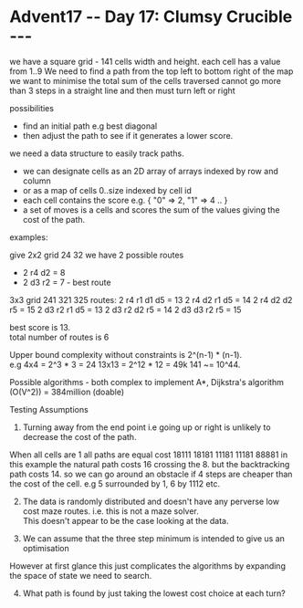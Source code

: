 # Advent17 -- Day 17: Clumsy Crucible ---

we have a square grid - 141 cells width and height. each cell has a value from 1..9
We need to find a path from the top left to bottom right of the map
we want to minimise the total sum of the cells traversed
cannot go more than 3 steps in a straight line and then must turn left or right

possibilities 
- find an initial path e.g best diagonal
- then adjust the path to see if it generates a lower score.

we need a data structure to easily track paths. 
- we can designate cells as an 2D array of arrays indexed by row and column
- or as a map of cells 0..size indexed by cell id 
- each cell contains the score e.g. { "0" => 2, "1" => 4 .. }
- a set of moves is a cells and scores the sum of the values giving the cost of the path. 

examples:

give 2x2 grid
24
32
we have 2 possible routes 
- 2 r4 d2 = 8
- 2 d3 r2 = 7  - best route

3x3 grid
241
321
325
routes:
2 r4 r1 d1 d5 = 13
2 r4 d2 r1 d5 = 14
2 r4 d2 d2 r5 = 15
2 d3 r2 r1 d5 = 13
2 d3 r2 d2 r5 = 14
2 d3 d3 r2 r5 = 15

best score is 13.  
total number of routes is 6  

Upper bound complexity without constraints is 2^(n-1) * (n-1).  
e.g 4x4 = 2^3 * 3 = 24
13x13 = 2^12 * 12 = 49k
141 ~= 10^44.   

Possible algorithms - both complex to implement
A*, Dijkstra's algorithm (O(V^2)) = 384million (doable)

Testing Assumptions
1. Turning away from the end point i.e going up or right is unlikely to decrease the cost of the path.  

When all cells are 1 all paths are equal cost
18111
18181
11181
11181
88881
in this example the natural path costs 16 crossing the 8. 
but the backtracking path costs 14. so we can go around an obstacle if 4 steps are cheaper than the cost of the cell. e.g 5 surrounded by 1, 6 by 1112 etc. 

2. The data is randomly distributed and doesn't have any perverse low cost maze routes. i.e. this is not a maze solver.  
This doesn't appear to be the case looking at the data. 

3. We can assume that the three step minimum is intended to give us an optimisation 

However at first glance this just complicates the algorithms by expanding the space of state we need to search.

4. What path is found by just taking the lowest cost choice at each turn? 

